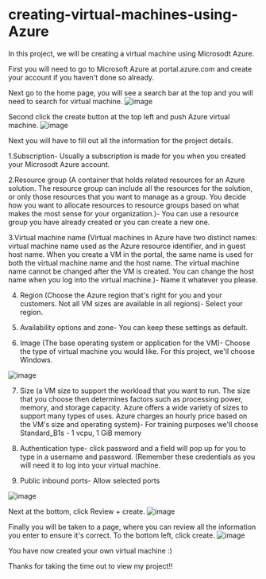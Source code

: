# creating-virtual-machines-using-Azure
In this project, we will be creating a virtual machine using Microsodt Azure.

First you will need to go to Microsoft Azure at portal.azure.com and create your account if you haven't done so already.

Next go to the home page, you will see a search bar at the top and you will need to search for virtual machine.
![image](https://github.com/ShaquitaPerry/creating-virtual-machines-using-Azure/assets/133075771/63ce01ab-abaa-4b95-a49f-6606e5232b80)

Second click the create button at the top left and push Azure virtual machine.
![image](https://github.com/ShaquitaPerry/creating-virtual-machines-using-Azure/assets/133075771/676a44ba-c75c-4717-90f0-3b6dd368bb1f)


Next you will have to fill out all the information for the project details. 

1.Subscription- Usually a subscription is made for you when you created your Microsodt Azure account.

2.Resource group (A container that holds related resources for an Azure solution. The resource group can include all the resources for the solution, or only those resources that you want to manage as a group. You decide how you want to allocate resources to resource groups based on what makes the most sense for your organization.)- You can use a resource group you have already created or you can create a new one.

3.Virtual machine name (Virtual machines in Azure have two distinct names: virtual machine name used as the Azure resource identifier, and in guest host name. When you create a VM in the portal, the same name is used for both the virtual machine name and the host name. The virtual machine name cannot be changed after the VM is created. You can change the host name when you log into the virtual machine.)- Name it whatever you please.

4. Region (Choose the Azure region that's right for you and your customers. Not all VM sizes are available in all regions)- Select your region.
  
5. Availability options and zone- You can keep these settings as default.

6. Image (The base operating system or application for the VM)- Choose the type of virtual machine you would like. For this project, we'll choose Windows.

![image](https://github.com/ShaquitaPerry/creating-virtual-machines-using-Azure/assets/133075771/99fccb29-87c2-4479-86ce-35fc1f69bbe4)

7. Size (a VM size to support the workload that you want to run. The size that you choose then determines factors such as processing power, memory, and storage capacity. Azure offers a wide variety of sizes to support many types of uses. Azure charges an hourly price based on the VM's size and operating system)- For training purposes we'll choose Standard_B1s - 1 vcpu, 1 GiB memory

8. Authentication type- click password and a field will pop up for you to type in a username and password. (Remember these credentials as you will need it to log into your virtual machine.

9. Public inbound ports- Allow selected ports

![image](https://github.com/ShaquitaPerry/creating-virtual-machines-using-Azure/assets/133075771/cebf41be-017f-413e-8f3c-a8acb7b926b3)


Next at the bottom, click Review + create.
![image](https://github.com/ShaquitaPerry/creating-virtual-machines-using-Azure/assets/133075771/a7bdfd77-9670-49d2-ab3c-7d54479330b8)

Finally you will be taken to a page, where you can review all the information you enter to ensure it's correct. To the bottom left, click create.
![image](https://github.com/ShaquitaPerry/creating-virtual-machines-using-Azure/assets/133075771/ffa41e8d-9840-4cc7-ac22-fe38a2796050)

You have now created your own virtual machine :) 

Thanks for taking the time out to view my project!!
